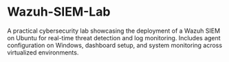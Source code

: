 # Wazuh-SIEM-Lab
A practical cybersecurity lab showcasing the deployment of a Wazuh SIEM on Ubuntu for real-time threat detection and log monitoring. Includes agent configuration on Windows, dashboard setup, and system monitoring across virtualized environments.

